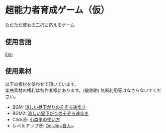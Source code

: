 超能力者育成ゲーム（仮）
=======================

ただただ彼女の二択に応えるゲーム

使用言語
--------
[Elm](http://elm-lang.org/)

使用素材
--------
以下の素材を使わせて頂いています。  
楽曲素材の権利は各作者様にあります。(敬称略)
無断利用等はなさらないでください。

* BGM: [涼しい昼下がりのそぞろ速歩き](http://dova-s.jp/bgm/play471.html)
* BGM2: [涼しい昼下がりのそぞろ速歩き](http://dova-s.jp/bgm/play225.html)
* Click音: [小森平の使い方](http://taira-komori.jpn.org/)
* レベルアップ音: [On-Jin~音人~](http://on-jin.com/)